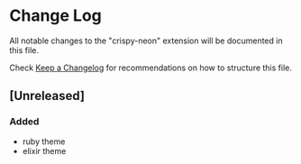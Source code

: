 # Change Log
All notable changes to the "crispy-neon" extension will be documented in this file.

Check [Keep a Changelog](http://keepachangelog.com/) for recommendations on how to structure this file.

## [Unreleased]
### Added
- ruby theme
- elixir theme
